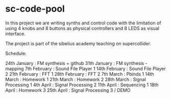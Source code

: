sc-code-pool
============

In this project we are writing synths and control code with the limitation of using 4 knobs and 8 buttons 
as physical controllers and 8 LEDS as visual interface.

The project is part of the sibelius academy teaching on supercollider.

Schedule:

24th January : FM synthesis + github
31th January : FM synthesis - mapping
7th February : Sound File Player 1
14th February : Sound File Player 2
21th February : FFT 1
28th February : FFT 2
7th March : Pbinds 1
14th March : Homework 1
21th March : Homework 2
28th March : Signal Processing 1
4th April : Signal Processing 2
11th April : Sequencing 1
18th April : Homework 3
25th April : Signal Processing 3 / DEMO
